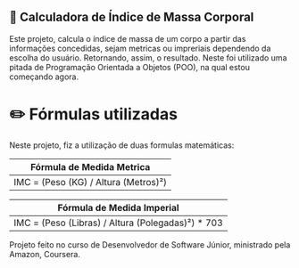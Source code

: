## 🧮 Calculadora de Índice de Massa Corporal

Este projeto, calcula o índice de massa de um corpo a partir das informações concedidas, sejam metricas ou impreriais dependendo da escolha do usuário. Retornando, assim, o resultado.
Neste foi utilizado uma pitada de Programação Orientada a Objetos (POO), na qual estou começando agora.

# ✏️ Fórmulas utilizadas

Neste projeto, fiz a utilização de duas formulas matemáticas:

| Fórmula de Medida Metrica |
|---------------------------|
| IMC = (Peso (KG) / Altura (Metros)²) |

| Fórmula de Medida Imperial |
|----------------------------|
| IMC = (Peso (Libras) / Altura (Polegadas)²) * 703 |


Projeto feito no curso de Desenvolvedor de Software Júnior, ministrado pela Amazon, Coursera.

